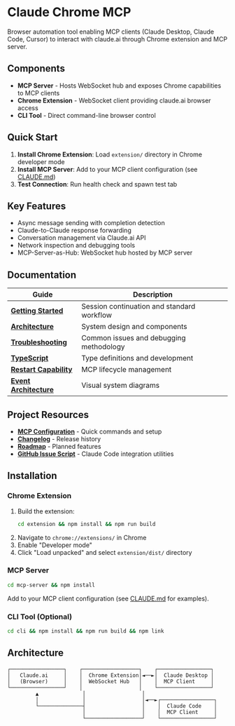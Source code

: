 # Claude Chrome MCP

Browser automation tool enabling MCP clients (Claude Desktop, Claude Code, Cursor) to interact with claude.ai through Chrome extension and MCP server.

## Components
- **MCP Server** - Hosts WebSocket hub and exposes Chrome capabilities to MCP clients
- **Chrome Extension** - WebSocket client providing claude.ai browser access
- **CLI Tool** - Direct command-line browser control

## Quick Start

1. **Install Chrome Extension**: Load `extension/` directory in Chrome developer mode
2. **Install MCP Server**: Add to your MCP client configuration (see [CLAUDE.md](CLAUDE.md))
3. **Test Connection**: Run health check and spawn test tab

## Key Features

- Async message sending with completion detection
- Claude-to-Claude response forwarding
- Conversation management via Claude.ai API
- Network inspection and debugging tools
- MCP-Server-as-Hub: WebSocket hub hosted by MCP server

## Documentation

| Guide | Description |
|-------|-------------|
| [**Getting Started**](docs/CONTINUATION.md) | Session continuation and standard workflow |
| [**Architecture**](docs/ARCHITECTURE.md) | System design and components |
| [**Troubleshooting**](docs/TROUBLESHOOTING.md) | Common issues and debugging methodology |
| [**TypeScript**](docs/TYPESCRIPT.md) | Type definitions and development |
| [**Restart Capability**](docs/RESTART-CAPABILITY.md) | MCP lifecycle management |
| [**Event Architecture**](docs/event-driven-architecture-diagram.md) | Visual system diagrams |

## Project Resources

- [**MCP Configuration**](CLAUDE.md) - Quick commands and setup
- [**Changelog**](CHANGELOG.md) - Release history  
- [**Roadmap**](ROADMAP.md) - Planned features
- [**GitHub Issue Script**](docs/create-claude-code-issue.sh) - Claude Code integration utilities

## Installation

### Chrome Extension
1. Build the extension:
   ```bash
   cd extension && npm install && npm run build
   ```
2. Navigate to `chrome://extensions/` in Chrome
3. Enable "Developer mode" 
4. Click "Load unpacked" and select `extension/dist/` directory

### MCP Server
```bash
cd mcp-server && npm install
```

Add to your MCP client configuration (see [CLAUDE.md](CLAUDE.md) for examples).

### CLI Tool (Optional)
```bash
cd cli && npm install && npm run build && npm link
```

## Architecture

```
┌─────────────────┐    ┌──────────────────┐    ┌─────────────────┐
│   Claude.ai     │    │  Chrome Extension│◄──►│  Claude Desktop │
│   (Browser)     │    │  WebSocket Hub   │    │  MCP Client     │
└─────────────────┘    │                  │    └─────────────────┘
         ▲              │                  │           
         │              │                  │◄──►┌─────────────────┐
         └──────────────┤                  │    │  Claude Code    │
                        │                  │    │  MCP Client     │
                        └──────────────────┘    └─────────────────┘
```